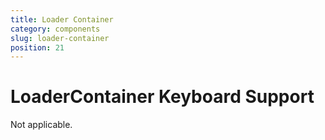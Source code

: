 ```yaml
---
title: Loader Container
category: components
slug: loader-container
position: 21
---
```

# LoaderContainer Keyboard Support

Not applicable.
